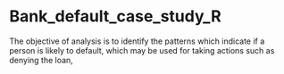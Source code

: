 # Bank_default_case_study_R
The objective of analysis is to identify the patterns which indicate if a person is likely to default, which may be used for taking actions such as denying the loan,  

